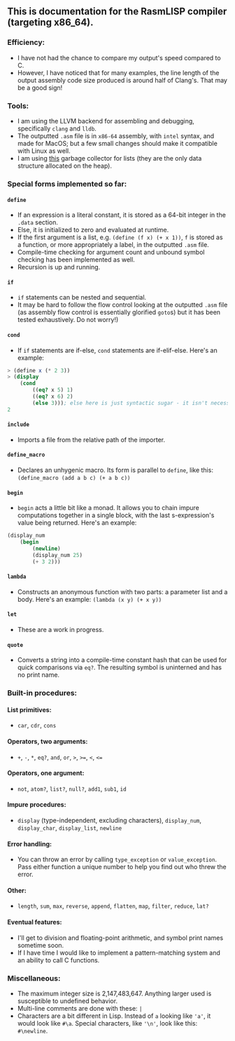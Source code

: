 ## This is documentation for the RasmLISP compiler (targeting x86_64).

### Efficiency:
- I have not had the chance to compare my output's speed compared to C.
- However, I have noticed that for many examples, the line length of the output assembly code size produced is around half of Clang's. That may be a good sign!

### Tools:
- I am using the LLVM backend for assembling and debugging, specifically `clang` and `lldb`.
- The outputted `.asm` file is in `x86-64` assembly, with `intel` syntax, and made for MacOS; but a few small changes should make it compatible with Linux as well.
- I am using [this](https://github.com/orangeduck/tgc) garbage collector for lists (they are the only data structure allocated on the heap).

### Special forms implemented so far:
#### `define`
- If an expression is a literal constant, it is stored as a 64-bit integer in the `.data` section.
- Else, it is initialized to zero and evaluated at runtime.
- If the first argument is a list, e.g. `(define (f x) (+ x 1))`, `f` is stored as a function, or more appropriately a label, in the outputted `.asm` file.
- Compile-time checking for argument count and unbound symbol checking has been implemented as well.
- Recursion is up and running.
#### `if`
- `if` statements can be nested and sequential.
- It may be hard to follow the flow control looking at the outputted `.asm` file (as assembly flow control is essentially glorified `goto`s) but it has been tested exhaustively. Do not worry!)

#### `cond`
- If `if` statements are if-else, `cond` statements are if-elif-else. Here's an example:

```scheme
> (define x (* 2 3))
> (display
	(cond
		((eq? x 5) 1)
		((eq? x 6) 2)
		(else 3))); else here is just syntactic sugar - it isn't necessary
2
```

#### `include`
- Imports a file from the relative path of the importer.
#### `define_macro`
- Declares an unhygenic macro. Its form is parallel to `define`, like this: `(define_macro (add a b c) (+ a b c))`
#### `begin`
- `begin` acts a little bit like a monad. It allows you to chain impure computations together in a single block, with the last s-expression's value being returned. Here's an example:

```scheme
(display_num
	(begin
		(newline)
		(display_num 25)
		(+ 3 2)))
```

#### `lambda`
- Constructs an anonymous function with two parts: a parameter list and a body. Here's an example: `(lambda (x y) (+ x y))`

#### `let`
- These are a work in progress.

#### `quote`
- Converts a string into a compile-time constant hash that can be used for quick comparisons via `eq?`. The resulting symbol is uninterned and has no print name.

### Built-in procedures:
#### List primitives:
- `car`, `cdr`, `cons`
#### Operators, two arguments:
- `+`, `-`, `*`, `eq?`, `and`, `or`, `>`, `>=`, `<`, `<=`
#### Operators, one argument:
- `not`, `atom?`, `list?`, `null?`, `add1`, `sub1`, `id`
#### Impure procedures:
- `display` (type-independent, excluding characters), `display_num`, `display_char`, `display_list`, `newline`
#### Error handling:
- You can throw an error by calling `type_exception` or `value_exception`. Pass either function a unique number to help you find out who threw the error.
#### Other:
- `length`, `sum`, `max`, `reverse`, `append`, `flatten`, `map`, `filter`, `reduce`, `lat?`
#### Eventual features:
- I'll get to division and floating-point arithmetic, and symbol print names sometime soon.
- If I have time I would like to implement a pattern-matching system and an ability to call C functions.

### Miscellaneous:
- The maximum integer size is 2,147,483,647. Anything larger used is susceptible to undefined behavior.
- Multi-line comments are done with these: `|`
- Characters are a bit different in Lisp. Instead of `a` looking like `'a'`, it would look like `#\a`. Special characters, like `'\n'`, look like this: `#\newline`.